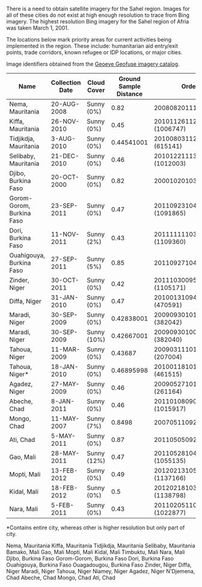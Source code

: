 There is a need to obtain satellite imagery for the Sahel region. Images for all of these cities do not exist at high enough resolution to trace from Bing imagery. The highest resolution Bing imagery for the Sahel region of Afria was taken March 1, 2001.  

The locations below mark priority areas for current activities being implemented in the region. These include: humanitarian aid entry/exit points, trade corridors, known refugee or IDP locations, or major cities. 

Image identifiers obtained from the [Geoeye Geofuse imagery catalog](http://geofuse.geoeye.com/maps/Map.aspx).  

**Name** | **Collection Date** | **Cloud Cover** | **Ground Sample Distance** | **Ordering identifier** |
--- | --- | --- | --- | --- |
Nema, Mauritania | 20-AUG-2008 | Sunny (0%) | 0.82 | 2008082011105540000011619937 |
Kiffa, Mauritania | 26-NOV-2010 | Sunny (0%) | 0.45 | 2010112611200161603031608643 (1006747)|
Tidjikdja, Mauritania | 3-AUG-2010 | Sunny (0%) | 0.44541001 | 20100803112934904GE10615141 (615141) |
Selibaby, Mauritania | 21-DEC-2010 | Sunny (0%) | 0.46 | 2010122111302561603031608385 (1012003)|
Djibo, Burkina Faso | 20-OCT-2000 | Sunny (0%) | 0.82 | 2000102010334430000011606345 |
Gorom-Gorom, Burkina Faso | 23-SEP-2011 | Sunny (0%) | 0.47 | 2011092310460561603031604346 (1091865) |
Dori, Burkina Faso | 11-NOV-2011 | Sunny (2%) | 0.43 | 2011111110304381603031609426 (1109360) |
Ouahigouya, Burkina Faso | 27-SEP-2011 | Sunny (5%) | 0.85 | 2011092710435340000011627215 |
Zinder, Niger | 30-OCT-2011 | Sunny (0%) | 0.42 | 2011103009544801603031601218  (1105171) |
Diffa, Niger | 31-JAN-2010 | Sunny (0%) | 0.47 | 2010013109492321603031602405 (470591) |
Maradi, Niger | 30-SEP-2009 | Sunny (0%) | 0.42838001 |20090930101018710GE10382042 (382042) |
Maradi, Niger | 30-SEP-2009 | Sunny (10%) | 0.42667001 |20090930100930075GE10382040 (382040) |
Tahoua, Niger | 11-MAR-2009 | Sunny (0%) | 0.43687 | 20090311101356695GE10207004 (207004)|
Tahoua, Niger* | 18-JAN-2010 | Sunny (0%) | 0.46895998 | 20100118101515304GE10461515 (461515) | 
Agadez, Niger | 27-MAY-2009 | Sunny (0%) | 0.46 | 2009052710182861603031609226 (261164) |
Abeche, Chad | 8-JAN-2011 | Sunny (0%) | 0.46 | 2011010809090801603031605936 (1015917) |
Mongo, Chad | 11-MAY-2007 | Sunny (7%) | 0.8498 | 2007051109232840000011619316 |
Ati, Chad | 5-MAY-2011 | Sunny (0%) | 0.87 | 2011050509232280000011610115 |
Gao, Mali | 28-MAY-2011 | Sunny (12%) | 0.47 | 2011052810455981603031601752 (1055135) |
Mopti, Mali | 13-FEB-2012 | Sunny (0%) | 0.49 | 2012021310564741603031607664 (1137166) |
Kidal, Mali | 18-FEB-2012 | Sunny (0%) | 0.5 | 2012021810380761603031601225 (1138798) |
Nara, Mali | 5-FEB-2011 | Sunny (0%) | 0.43 | 2011020511064381603031609475 (1022877) |

*Contains entire city, whereas other is higher resolution but only part of city.

Nema, Mauritania
Kiffa, Mauritania
Tidjikdja, Mauritania
Selibaby, Mauritania
Bamako, Mali
Gao, Mali
Mopti, Mali
Kidal, Mali
Timbuktu, Mali
Nara, Mali
Djibo, Burkina Faso
Gorom-Gorom, Burkina Faso
Dori, Burkina Faso
Ouahigouya, Burkina Faso
Ouagadougou, Burkina Faso
Zinder, Niger
Diffa, Niger
Maradi, Niger
Tahoua, Niger
Niamey, Niger
Agadez, Niger
N'Djemena, Chad
Abeche, Chad
Mongo, Chad
Ati, Chad